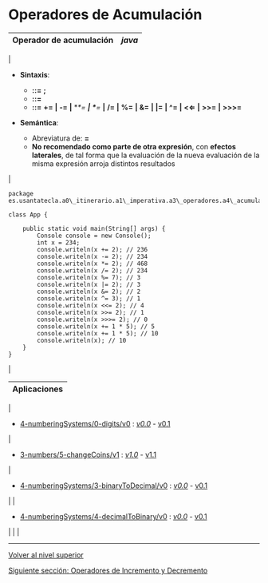 # Operadores de Acumulación






| Operador de acumulación | *java* |
| --- | --- |
| 
* **Sintaxis**:


	+ *<sentencia>* **::=** *<expresion>* **;**
	+ *<expresion>* **::=** *<identificador>* *<operadorAcumulacion>* *<expresion>*
	+ *<operadorAcumulacion>* **::=** **+=** **|** **-=** **|** **\**=* **|** **\***=* **|** **/=** **|** **%=** **|** **&=** **|** **|=** **|** **^=** **|** **<⇐** **|** **>>=** **|** **>>>=**

* **Semántica**:


	+ Abreviatura de: *<identificador>* **=** *<identificador>* *<operador>* *<expresion>*
	+ **No recomendado como parte de otra expresión**, con **efectos laterales**, de tal forma que la evaluación de la nueva evaluación de la misma expresión arroja distintos resultados



 | 


```
package es.usantatecla.a0\_itinerario.a1\_imperativa.a3\_operadores.a4\_acumulador;

class App {

    public static void main(String[] args) {
        Console console = new Console();
        int x = 234;
        console.writeln(x += 2); // 236
        console.writeln(x -= 2); // 234
        console.writeln(x *= 2); // 468
        console.writeln(x /= 2); // 234
        console.writeln(x %= 7); // 3
        console.writeln(x |= 2); // 3
        console.writeln(x &= 2); // 2
        console.writeln(x ^= 3); // 1
        console.writeln(x <<= 2); // 4
        console.writeln(x >>= 2); // 1
        console.writeln(x >>>= 2); // 0
        console.writeln(x += 1 * 5); // 5
        console.writeln(x += 1 * 5); // 10
        console.writeln(x); // 10
    }
}
```


 |








| **Aplicaciones** |
| --- |
| 
* [4-numberingSystems/0-digits/v0](https://github.com/USantaTecla-0-domains/0-simpleDomains/blob/master/docs/4-numberingSystems.md#0-digitsv0) : [*v0.0*](https://github.com/USantaTecla-tech-java/src/blob/main/src/main/java/es/usantatecla/a4_numberingSystems/a0_digits/v0_0/App.java) - [v0.1](https://github.com/USantaTecla-tech-java/src/blob/main/src/main/java/es/usantatecla/a4_numberingSystems/a0_digits/v0_1/App.java)


 | 
* [3-numbers/5-changeCoins/v1](https://github.com/USantaTecla-0-domains/0-simpleDomains/blob/master/docs/3-numbers.md#5-changecoinsv1) : [*v1.0*](https://github.com/USantaTecla-tech-java/src/blob/main/src/main/java/es/usantatecla/a3_numbers/a5_changeCoins/v1_0/App.java) - [v1.1](https://github.com/USantaTecla-tech-java/src/blob/main/src/main/java/es/usantatecla/a3_numbers/a5_changeCoins/v1_1/App.java)


 | 
* [4-numberingSystems/3-binaryToDecimal/v0](https://github.com/USantaTecla-0-domains/0-simpleDomains/blob/master/docs/4-numberingSystems.md#3-binaryToDecimalv0) : [*v0.0*](https://github.com/USantaTecla-tech-java/src/blob/main/src/main/java/es/usantatecla/a4_numberingSystems/a3_binaryToDecimal/v0_0/App.java) - [v0.1](https://github.com/USantaTecla-tech-java/src/blob/main/src/main/java/es/usantatecla/a4_numberingSystems/a3_binaryToDecimal/v0_1/App.java)


 |
| 
* [4-numberingSystems/4-decimalToBinary/v0](https://github.com/USantaTecla-0-domains/0-simpleDomains/blob/master/docs/4-numberingSystems.md#4-decimaltobinaryv0) : [*v0.0*](https://github.com/USantaTecla-tech-java/src/blob/main/src/main/java/es/usantatecla/a4_numberingSystems/a4_decimalToBinary/v0_0/App.java) - [v0.1](https://github.com/USantaTecla-tech-java/src/blob/main/src/main/java/es/usantatecla/a4_numberingSystems/a4_decimalToBinary/v0_1/App.java)


 |  |  |


---

[Volver al nivel superior](../README.md)

[Siguiente sección: Operadores de Incremento y Decremento](../u4incrementDecrementOperators/README.md)
